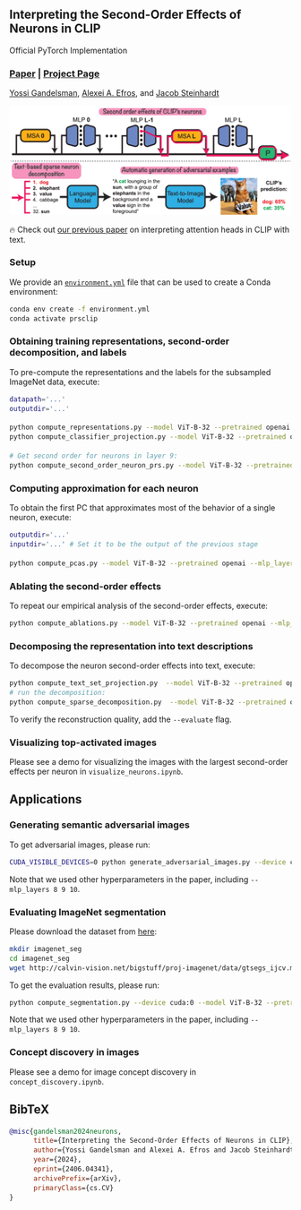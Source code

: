 ## Interpreting the Second-Order Effects of Neurons in CLIP
Official PyTorch Implementation

### [Paper](https://arxiv.org/abs/2406.04341) | [Project Page](https://yossigandelsman.github.io/clip_neurons/)

[Yossi Gandelsman](https://yossigandelsman.github.io/), [Alexei A. Efros](https://people.eecs.berkeley.edu/~efros/), and [Jacob Steinhardt](https://jsteinhardt.stat.berkeley.edu/)

![Teaser](figures/teaser.png)

🔥 Check out [our previous paper](https://yossigandelsman.github.io/clip_decomposition/) on interpreting attention heads in CLIP with text.
### Setup
We provide an [`environment.yml`](environment.yml) file that can be used to create a Conda environment:

```bash
conda env create -f environment.yml
conda activate prsclip
```

### Obtaining training representations, second-order decomposition, and labels 
To pre-compute the representations and the labels for the subsampled ImageNet data, execute:
```bash
datapath='...'
outputdir='...'

python compute_representations.py --model ViT-B-32 --pretrained openai --data_path $datapath --output_dir $outputdir # for representations and classes
python compute_classifier_projection.py --model ViT-B-32 --pretrained openai --output_dir $outputdir # for classifier weights

# Get second order for neurons in layer 9: 
python compute_second_order_neuron_prs.py --model ViT-B-32 --pretrained openai --mlp_layer 9 --output_dir $outputdir --data_path $datapath # second order effect
```
### Computing approximation for each neuron
To obtain the first PC that approximates most of the behavior of a single neuron, execute:
```bash
outputdir='...'
inputdir='...' # Set it to be the output of the previous stage

python compute_pcas.py --model ViT-B-32 --pretrained openai --mlp_layer 9 --output_dir $outputdir --input_dir $inputdir
```

### Ablating the second-order effects 
To repeat our empirical analysis of the second-order effects, execute:
```bash
python compute_ablations.py --model ViT-B-32 --pretrained openai --mlp_layer 9 --output_dir $outputdir --input_dir $inputdir --data_path $datapath
```

### Decomposing the representation into text descriptions
To decompose the neuron second-order effects into text, execute:
```bash
python compute_text_set_projection.py  --model ViT-B-32 --pretrained openai --output_dir $outputdir --data_path text_descriptions/30k.txt  # get the text representations
# run the decomposition:
python compute_sparse_decomposition.py  --model ViT-B-32 --pretrained openai --output_dir $outputdir --mlp_layer 9  --components 128 --text_descriptions 30k --device cuda:0
```
To verify the reconstruction quality, add the `--evaluate` flag.


### Visualizing top-activated images
Please see a demo for visualizing the images with the largest second-order effects per neuron in `visualize_neurons.ipynb`. 


## Applications

### Generating semantic adversarial images
To get adversarial images, please run:

```bash
CUDA_VISIBLE_DEVICES=0 python generate_adversarial_images.py --device cuda:0 --class_0 "vacuum cleaner" --class_1 "cat" --model ViT-B-32 --pretrained openai  --dataset_path $outputdir --text_descriptions 30k --mlp_layers 9 --neurons_num 100 --overall_words 50 --results_per_generation 1
```
Note that we used other hyperparameters in the paper, including `--mlp_layers 8 9 10`.

### Evaluating ImageNet segmentation
Please download the dataset from [here](http://calvin-vision.net/bigstuff/proj-imagenet/data/gtsegs_ijcv.mat):

```bash
mkdir imagenet_seg
cd imagenet_seg
wget http://calvin-vision.net/bigstuff/proj-imagenet/data/gtsegs_ijcv.mat
```

To get the evaluation results, please run:

```bash
python compute_segmentation.py --device cuda:0 --model ViT-B-32 --pretrained openai  --mlp_layers 9 --data_path imagenet_seg/gtsegs_ijcv.mat --save_img --output_dir $outputdir
```
Note that we used other hyperparameters in the paper, including `--mlp_layers 8 9 10`.

### Concept discovery in images
Please see a demo for image concept discovery in `concept_discovery.ipynb`. 

## BibTeX
```bibtex
@misc{gandelsman2024neurons,
      title={Interpreting the Second-Order Effects of Neurons in CLIP}, 
      author={Yossi Gandelsman and Alexei A. Efros and Jacob Steinhardt},
      year={2024},
      eprint={2406.04341},
      archivePrefix={arXiv},
      primaryClass={cs.CV}
}
```
